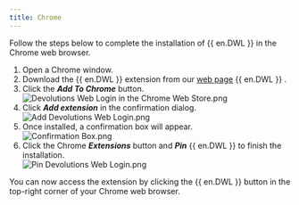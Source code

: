 ```yaml
---
title: Chrome
---
```

Follow the steps below to complete the installation of {{ en.DWL }} in the Chrome web browser.  

1. Open a Chrome window. 
1. Download the {{ en.DWL }} extension from our [web page](https://devolutions.net/web-login) {{ en.DWL }} . 
1. Click the ***Add To Chrome*** button.  
![Devolutions Web Login in the Chrome Web Store.png](/img/en/dwl/Dwl4001.png)
1. Click ***Add extension*** in the confirmation dialog.  
![Add Devolutions Web Login.png](/img/en/dwl/Dwl4002.png)
1. Once installed, a confirmation box will appear.  
![Confirmation Box.png](/img/en/dwl/Dwl4044.png)
1. Click the Chrome ***Extensions*** button and ***Pin*** &#32; {{ en.DWL }} to finish the installation.  
![Pin Devolutions Web Login.png](/img/en/dwl/Dwl4003.png)  

You can now access the extension by clicking the {{ en.DWL }} button in the top-right corner of your Chrome web browser. 

